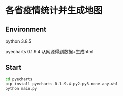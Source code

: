 # 各省疫情统计并生成地图
## Environment
python 3.8.5

pyecharts 0.1.9.4
从网源得到数据+生成html
## Start
```bash
cd pyecharts
pip install pyecharts-0.1.9.4-py2.py3-none-any.whl
python main.py
```
